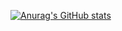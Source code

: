 [![Anurag's GitHub stats](https://github-readme-stats.vercel.app/api?username=Jungmin-Seo0527&show_icons=true&theme=onedark)](https://github.com/anuraghazra/github-readme-stats)
